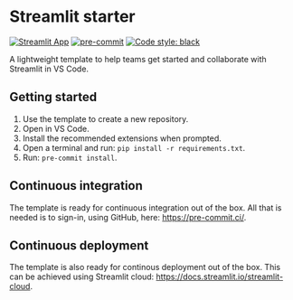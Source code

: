# Streamlit starter

[![Streamlit App](https://static.streamlit.io/badges/streamlit_badge_black_white.svg)](https://samattwood9-streamlit-starter-appapp-3hz6un.streamlit.app) [![pre-commit](https://img.shields.io/badge/pre--commit-enabled-brightgreen?logo=pre-commit)](https://github.com/pre-commit/pre-commit) [![Code style: black](https://img.shields.io/badge/code%20style-black-000000.svg)](https://github.com/psf/black)

A lightweight template to help teams get started and collaborate with Streamlit in VS Code.

## Getting started

1. Use the template to create a new repository.
2. Open in VS Code.
3. Install the recommended extensions when prompted.
4. Open a terminal and run: `pip install -r requirements.txt`.
5. Run: `pre-commit install`.

## Continuous integration

The template is ready for continuous integration out of the box. All that is needed is to sign-in, using GitHub, here: https://pre-commit.ci/.

## Continuous deployment

The template is also ready for continous deployment out of the box. This can be achieved using Streamlit cloud: https://docs.streamlit.io/streamlit-cloud.
